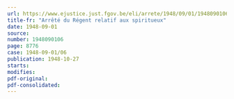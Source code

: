 ```yaml
---
url: https://www.ejustice.just.fgov.be/eli/arrete/1948/09/01/1948090106/justel
title-fr: "Arrêté du Régent relatif aux spiritueux"
date: 1948-09-01
source:
number: 1948090106
page: 8776
case: 1948-09-01/06
publication: 1948-10-27
starts:
modifies:
pdf-original:
pdf-consolidated:
---
```


